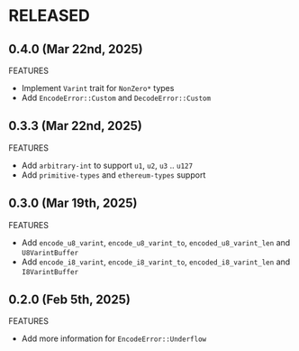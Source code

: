 # RELEASED

## 0.4.0 (Mar 22nd, 2025)

FEATURES

- Implement `Varint` trait for `NonZero*` types
- Add `EncodeError::Custom` and `DecodeError::Custom`

## 0.3.3 (Mar 22nd, 2025)

FEATURES

- Add `arbitrary-int` to support `u1`, `u2`, `u3` .. `u127`
- Add `primitive-types` and `ethereum-types` support

## 0.3.0 (Mar 19th, 2025)

FEATURES

- Add `encode_u8_varint`, `encode_u8_varint_to`, `encoded_u8_varint_len` and `U8VarintBuffer`
- Add `encode_i8_varint`, `encode_i8_varint_to`, `encoded_i8_varint_len` and `I8VarintBuffer`

## 0.2.0 (Feb 5th, 2025)

FEATURES

- Add more information for `EncodeError::Underflow`
